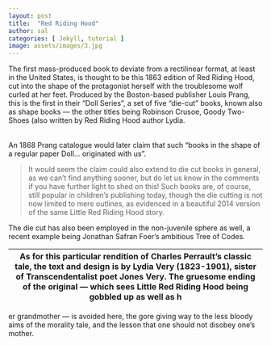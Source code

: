 ```yaml
---
layout: post
title:  "Red Riding Hood"
author: sal
categories: [ Jekyll, tutorial ]
image: assets/images/3.jpg
---
```

 
 <table>
	
<colgroup>
	
 <col span="1" style="background-color:#ccffee;">
 
</colgroup>

<thead>
 
  The first mass-produced book to deviate from a rectilinear format, at least in the United States, is thought to be this 1863 edition of Red Riding Hood, cut into the shape of the protagonist herself with the troublesome wolf curled at her feet. Produced by the Boston-based publisher Louis Prang, this is the first in their “Doll Series”, a set of five “die-cut” books, known also as shape books — the other titles being Robinson Crusoe, Goody Two-Shoes (also written by Red Riding Hood author Lydia.
	  
	 
	   
  
 


  
</table>
 
 
   
    
    

An 1868 Prang catalogue would later claim that such “books in the shape of a regular paper Doll… originated with us”. 

> It would seem the claim could also extend to die cut books in general, as we can’t find anything sooner, but do let us know in the comments if you have further light to shed on this! Such books are, of course, still popular in children’s publishing today, though the die cutting is not now limited to mere outlines, as evidenced in a beautiful 2014 version of the same Little Red Riding Hood story. 

The die cut has also been employed in the non-juvenile sphere as well, a recent example being Jonathan Safran Foer’s ambitious Tree of Codes. 


</style>
<table>
<thead>
 <tr>
  <th>As for this particular rendition of Charles Perrault’s classic tale, the text and design is by Lydia Very (1823-1901), sister of Transcendentalist poet Jones Very. The gruesome ending of the original — which sees Little Red Riding Hood being gobbled up as well as h </th>
  
  
 </tr>
</thead>
<tbody>
</table>


er grandmother — is avoided here, the gore giving way to the less bloody aims of the morality tale, and the lesson that one should not disobey one’s mother.
